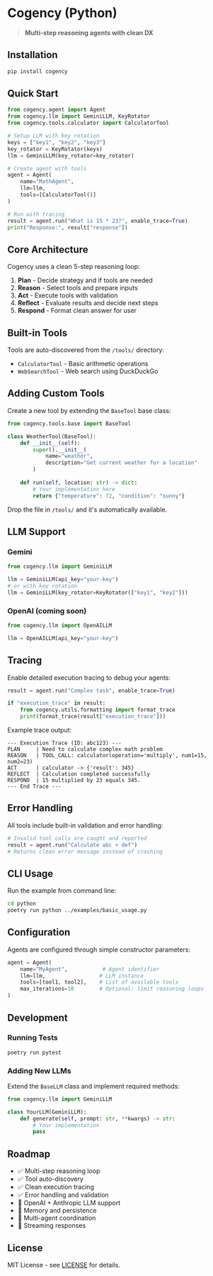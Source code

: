 # Cogency (Python)

> **Multi-step reasoning agents with clean DX**

## Installation

```bash
pip install cogency
```

## Quick Start

```python
from cogency.agent import Agent
from cogency.llm import GeminiLLM, KeyRotator
from cogency.tools.calculator import CalculatorTool

# Setup LLM with key rotation
keys = ["key1", "key2", "key3"]
key_rotator = KeyRotator(keys)
llm = GeminiLLM(key_rotator=key_rotator)

# Create agent with tools
agent = Agent(
    name="MathAgent", 
    llm=llm, 
    tools=[CalculatorTool()]
)

# Run with tracing
result = agent.run("What is 15 * 23?", enable_trace=True)
print("Response:", result["response"])
```

## Core Architecture

Cogency uses a clean 5-step reasoning loop:

1. **Plan** - Decide strategy and if tools are needed
2. **Reason** - Select tools and prepare inputs
3. **Act** - Execute tools with validation
4. **Reflect** - Evaluate results and decide next steps
5. **Respond** - Format clean answer for user

## Built-in Tools

Tools are auto-discovered from the `/tools/` directory:

- `CalculatorTool` - Basic arithmetic operations
- `WebSearchTool` - Web search using DuckDuckGo

## Adding Custom Tools

Create a new tool by extending the `BaseTool` base class:

```python
from cogency.tools.base import BaseTool

class WeatherTool(BaseTool):
    def __init__(self):
        super().__init__(
            name="weather",
            description="Get current weather for a location"
        )
    
    def run(self, location: str) -> dict:
        # Your implementation here
        return {"temperature": 72, "condition": "sunny"}
```

Drop the file in `/tools/` and it's automatically available.

## LLM Support

### Gemini
```python
from cogency.llm import GeminiLLM

llm = GeminiLLM(api_key="your-key")
# or with key rotation
llm = GeminiLLM(key_rotator=KeyRotator(["key1", "key2"]))
```

### OpenAI (coming soon)
```python
from cogency.llm import OpenAILLM

llm = OpenAILLM(api_key="your-key")
```

## Tracing

Enable detailed execution tracing to debug your agents:

```python
result = agent.run("Complex task", enable_trace=True)

if "execution_trace" in result:
    from cogency.utils.formatting import format_trace
    print(format_trace(result["execution_trace"]))
```

Example trace output:
```
--- Execution Trace (ID: abc123) ---
PLAN     | Need to calculate complex math problem
REASON   | TOOL_CALL: calculator(operation='multiply', num1=15, num2=23)
ACT      | calculator -> {'result': 345}
REFLECT  | Calculation completed successfully
RESPOND  | 15 multiplied by 23 equals 345.
--- End Trace ---
```

## Error Handling

All tools include built-in validation and error handling:

```python
# Invalid tool calls are caught and reported
result = agent.run("Calculate abc + def")
# Returns clean error message instead of crashing
```

## CLI Usage

Run the example from command line:

```bash
cd python
poetry run python ../examples/basic_usage.py
```

## Configuration

Agents are configured through simple constructor parameters:

```python
agent = Agent(
    name="MyAgent",           # Agent identifier
    llm=llm,                 # LLM instance
    tools=[tool1, tool2],    # List of available tools
    max_iterations=10        # Optional: limit reasoning loops
)
```

## Development

### Running Tests
```bash
poetry run pytest
```

### Adding New LLMs
Extend the `BaseLLM` class and implement required methods:

```python
from cogency.llm import GeminiLLM

class YourLLM(GeminiLLM):
    def generate(self, prompt: str, **kwargs) -> str:
        # Your implementation
        pass
```

## Roadmap

- ✅ Multi-step reasoning loop
- ✅ Tool auto-discovery
- ✅ Clean execution tracing
- ✅ Error handling and validation
- 🔄 OpenAI + Anthropic LLM support
- 🔄 Memory and persistence
- 🔄 Multi-agent coordination
- 🔄 Streaming responses

## License

MIT License - see [LICENSE](../LICENSE) for details.